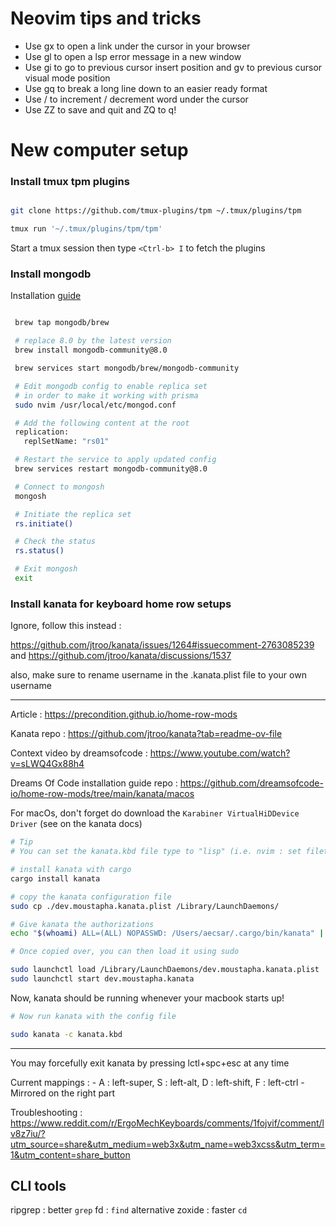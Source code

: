 # Neovim tips and tricks

- Use gx to open a link under the cursor in your browser
- Use gl to open a lsp error message in a new window
- Use gi to go to previous cursor insert position and gv to previous cursor
visual mode position
- Use gq to break a long line down to an easier ready format
- Use <C-a> / <C-x> to increment / decrement word under the cursor
- Use ZZ to save and quit and ZQ to q!

# New computer setup

### Install tmux tpm plugins
```bash

git clone https://github.com/tmux-plugins/tpm ~/.tmux/plugins/tpm

tmux run '~/.tmux/plugins/tpm/tpm'
```
Start a tmux session then type `<Ctrl-b> I` to fetch the plugins

### Install mongodb

Installation [guide](https://www.mongodb.com/docs/manual/tutorial/install-mongodb-on-os-x/)

```bash

 brew tap mongodb/brew

 # replace 8.0 by the latest version
 brew install mongodb-community@8.0

 brew services start mongodb/brew/mongodb-community

 # Edit mongodb config to enable replica set
 # in order to make it working with prisma
 sudo nvim /usr/local/etc/mongod.conf

 # Add the following content at the root
 replication:
   replSetName: "rs01"

 # Restart the service to apply updated config
 brew services restart mongodb-community@8.0

 # Connect to mongosh
 mongosh

 # Initiate the replica set
 rs.initiate()

 # Check the status
 rs.status()

 # Exit mongosh
 exit

```

### Install kanata for keyboard home row setups

Ignore, follow this instead :

https://github.com/jtroo/kanata/issues/1264#issuecomment-2763085239 and
https://github.com/jtroo/kanata/discussions/1537

also, make sure to rename username in the .kanata.plist file to your own username

---------------

Article : https://precondition.github.io/home-row-mods

Kanata repo : https://github.com/jtroo/kanata?tab=readme-ov-file

Context video by dreamsofcode : https://www.youtube.com/watch?v=sLWQ4Gx88h4

Dreams Of Code installation guide repo : https://github.com/dreamsofcode-io/home-row-mods/tree/main/kanata/macos

For macOs, don't forget do download the `Karabiner VirtualHiDDevice Driver` (see on the kanata docs)

```bash
# Tip
# You can set the kanata.kbd file type to "lisp" (i.e. nvim : set filetype=lisp)

# install kanata with cargo
cargo install kanata

# copy the kanata configuration file
sudo cp ./dev.moustapha.kanata.plist /Library/LaunchDaemons/

# Give kanata the authorizations
echo "$(whoami) ALL=(ALL) NOPASSWD: /Users/aecsar/.cargo/bin/kanata" | sudo tee "/etc/sudoers.d/kanata" >/dev/null

# Once copied over, you can then load it using sudo

sudo launchctl load /Library/LaunchDaemons/dev.moustapha.kanata.plist
sudo launchctl start dev.moustapha.kanata
```
Now, kanata should be running whenever your macbook starts up!


```bash
# Now run kanata with the config file

sudo kanata -c kanata.kbd
```
------------

You may forcefully exit kanata by pressing lctl+spc+esc at any time

Current mappings :
    - A : left-super, S : left-alt, D : left-shift, F : left-ctrl
    - Mirrored on the right part

Troubleshooting : https://www.reddit.com/r/ErgoMechKeyboards/comments/1fojvif/comment/lv8z7iu/?utm_source=share&utm_medium=web3x&utm_name=web3xcss&utm_term=1&utm_content=share_button

## CLI tools
ripgrep : better `grep`
fd : `find` alternative
zoxide : faster `cd`
